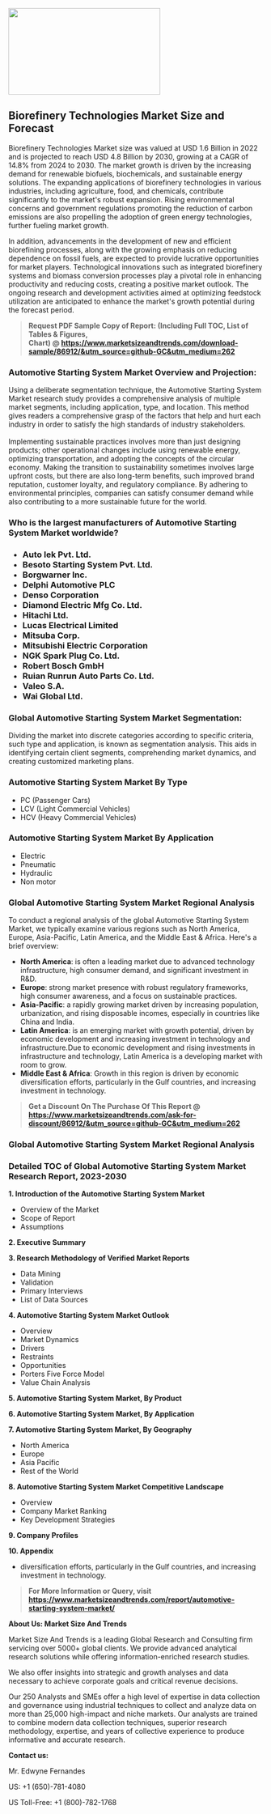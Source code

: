 <p><img class="alignnone size-medium wp-image-20088" src="https://ffe5etoiles.com/wp-content/uploads/2024/12/MST1-300x171.png" alt="" width="300" height="171" /></p><h2>Biorefinery Technologies Market Size and Forecast</h2><p>Biorefinery Technologies Market size was valued at USD 1.6 Billion in 2022 and is projected to reach USD 4.8 Billion by 2030, growing at a CAGR of 14.8% from 2024 to 2030. The market growth is driven by the increasing demand for renewable biofuels, biochemicals, and sustainable energy solutions. The expanding applications of biorefinery technologies in various industries, including agriculture, food, and chemicals, contribute significantly to the market's robust expansion. Rising environmental concerns and government regulations promoting the reduction of carbon emissions are also propelling the adoption of green energy technologies, further fueling market growth.</p><p>In addition, advancements in the development of new and efficient biorefining processes, along with the growing emphasis on reducing dependence on fossil fuels, are expected to provide lucrative opportunities for market players. Technological innovations such as integrated biorefinery systems and biomass conversion processes play a pivotal role in enhancing productivity and reducing costs, creating a positive market outlook. The ongoing research and development activities aimed at optimizing feedstock utilization are anticipated to enhance the market's growth potential during the forecast period.</p></p><blockquote id="" class=""><strong>Request PDF Sample Copy of Report: (Including Full TOC, List of Tables &amp; Figures, Chart)&nbsp;@&nbsp;<strong><a href="https://www.marketsizeandtrends.com/download-sample/86912/&utm_source=github-GC&utm_medium=262" target="_blank">https://www.marketsizeandtrends.com/download-sample/86912/&utm_source=github-GC&utm_medium=262</a></strong></strong></blockquote><h3 id="" class="">Automotive Starting System Market&nbsp;Overview and Projection:</h3><p id="" class="">Using a deliberate segmentation technique, the Automotive Starting System Market research study provides a comprehensive analysis of multiple market segments, including application, type, and location. This method gives readers a comprehensive grasp of the factors that help and hurt each industry in order to satisfy the high standards of industry stakeholders. <br /> <br />Implementing sustainable practices involves more than just designing products; other operational changes include using renewable energy, optimizing transportation, and adopting the concepts of the circular economy. Making the transition to sustainability sometimes involves large upfront costs, but there are also long-term benefits, such improved brand reputation, customer loyalty, and regulatory compliance. By adhering to environmental principles, companies can satisfy consumer demand while also contributing to a more sustainable future for the world.</p><h3 id="" class="">Who is the largest manufacturers of&nbsp;Automotive Starting System Market worldwide?</h3><h3 class=""><p><ul><li>Auto lek Pvt. Ltd. </li><li> Besoto Starting System Pvt. Ltd. </li><li> Borgwarner Inc. </li><li> Delphi Automotive PLC </li><li> Denso Corporation </li><li> Diamond Electric Mfg Co. Ltd. </li><li> Hitachi Ltd. </li><li> Lucas Electrical Limited </li><li> Mitsuba Corp. </li><li> Mitsubishi Electric Corporation </li><li> NGK Spark Plug Co. Ltd. </li><li> Robert Bosch GmbH </li><li> Ruian Runrun Auto Parts Co. Ltd. </li><li> Valeo S.A. </li><li> Wai Global Ltd.</li></ul></p></h3><h3 id="" class="">Global&nbsp;Automotive Starting System Market Segmentation:</h3><p id="" class="">Dividing the market into discrete categories according to specific criteria, such type and application, is known as segmentation analysis. This aids in identifying certain client segments, comprehending market dynamics, and creating customized marketing plans.</p><h3 id="" class="">Automotive Starting System Market&nbsp;By Type</h3><p><p><ul><li>PC (Passenger Cars)</li><li> LCV (Light Commercial Vehicles)</li><li> HCV (Heavy Commercial Vehicles)</p></li></ul></p></p><h3 id="" class="">Automotive Starting System Market&nbsp;By Application</h3><p class=""><p><ul><li>Electric</li><li> Pneumatic</li><li> Hydraulic</li><li> Non motor</li></ul></p></p><h3 id="" class="">Global Automotive Starting System Market Regional Analysis</h3><p id="" class="">To conduct a regional analysis of the global Automotive Starting System Market, we typically examine various regions such as North America, Europe, Asia-Pacific, Latin America, and the Middle East &amp; Africa. Here's a brief overview:</p><ul><li><strong>North America</strong>: is often a leading market due to advanced technology infrastructure, high consumer demand, and significant investment in R&amp;D.</li><li><strong>Europe</strong>: strong market presence with robust regulatory frameworks, high consumer awareness, and a focus on sustainable practices.</li><li><strong>Asia-Pacific</strong>: a rapidly growing market driven by increasing population, urbanization, and rising disposable incomes, especially in countries like China and India.</li><li><strong>Latin America</strong>: is an emerging market with growth potential, driven by economic development and increasing investment in technology and infrastructure.Due to economic development and rising investments in infrastructure and technology, Latin America is a developing market with room to grow.</li><li><strong>Middle East &amp; Africa</strong>: Growth in this region is driven by economic diversification efforts, particularly in the Gulf countries, and increasing investment in technology.</li></ul><blockquote id="" class=""><strong>Get a Discount On The Purchase Of This Report @ <strong><a href="https://www.marketsizeandtrends.com/ask-for-discount/86912/&utm_source=github-GC&utm_medium=262" target="_blank">https://www.marketsizeandtrends.com/ask-for-discount/86912/&utm_source=github-GC&utm_medium=262</a></strong></strong></blockquote><h3 id="" class="">Global Automotive Starting System Market Regional Analysis</h3><h3 id="" class="">Detailed TOC of Global Automotive Starting System Market Research Report, 2023-2030</h3><p id="" class=""><strong>1. Introduction of the Automotive Starting System Market</strong></p><ul><li>Overview of the Market</li><li>Scope of Report</li><li>Assumptions</li></ul><p id="" class=""><strong>2. Executive Summary</strong></p><p id="" class=""><strong>3. Research Methodology of Verified Market Reports</strong></p><ul><li>Data Mining</li><li>Validation</li><li>Primary Interviews</li><li>List of Data Sources</li></ul><p id="" class=""><strong>4. Automotive Starting System Market Outlook</strong></p><ul><li>Overview</li><li>Market Dynamics</li><li>Drivers</li><li>Restraints</li><li>Opportunities</li><li>Porters Five Force Model</li><li>Value Chain Analysis</li></ul><p id="" class=""><strong>5. Automotive Starting System Market, By Product</strong></p><p id="" class=""><strong>6. Automotive Starting System Market, By Application</strong></p><p id="" class=""><strong>7. Automotive Starting System Market, By Geography</strong></p><ul><li>North America</li><li>Europe</li><li>Asia Pacific</li><li>Rest of the World</li></ul><p id="" class=""><strong>8. Automotive Starting System Market Competitive Landscape</strong></p><ul><li>Overview</li><li>Company Market Ranking</li><li>Key Development Strategies</li></ul><p id="" class=""><strong>9. Company Profiles</strong></p><p id="" class=""><strong>10. Appendix</strong></p><ul><li>diversification efforts, particularly in the Gulf countries, and increasing investment in technology.</li></ul><blockquote id="" class=""><strong>For More Information or Query, visit <strong><strong><a href="https://www.marketsizeandtrends.com/report/automotive-starting-system-market/" target="_blank">https://www.marketsizeandtrends.com/report/automotive-starting-system-market/</a></strong></strong></strong></blockquote><p id="" class=""><strong>About Us: Market Size And Trends</strong></p><p id="" class="">Market Size And Trends is a leading Global Research and Consulting firm servicing over 5000+ global clients. We provide advanced analytical research solutions while offering information-enriched research studies.</p><p id="" class="">We also offer insights into strategic and growth analyses and data necessary to achieve corporate goals and critical revenue decisions.</p><p id="" class="">Our 250 Analysts and SMEs offer a high level of expertise in data collection and governance using industrial techniques to collect and analyze data on more than 25,000 high-impact and niche markets. Our analysts are trained to combine modern data collection techniques, superior research methodology, expertise, and years of collective experience to produce informative and accurate research.</p><p id="" class=""><strong>Contact us:</strong></p><p id="" class="">Mr. Edwyne Fernandes</p><p id="" class="">US: +1 (650)-781-4080</p><p id="" class="">US Toll-Free: +1 (800)-782-1768</p>
